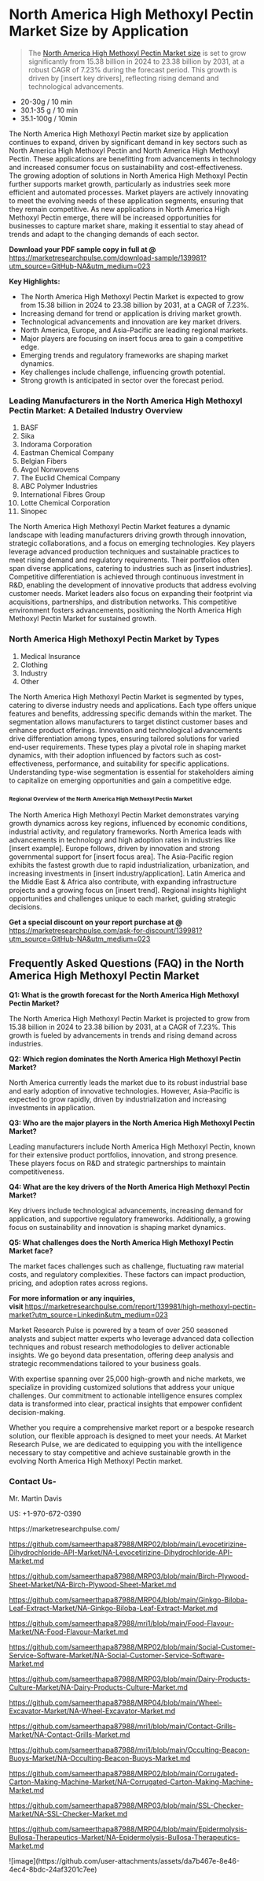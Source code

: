 <h1>North America High Methoxyl Pectin Market&nbsp;Size by Application</h1><blockquote><p>The <a href="https://marketresearchpulse.com/download-sample/139981?utm_source=GitHub-NA&amp;utm_medium=023">North America High Methoxyl Pectin Market size</a> is set to grow significantly from 15.38 billion in 2024 to 23.38 billion by 2031, at a robust CAGR of 7.23% during the forecast period. This growth is driven by [insert key drivers], reflecting rising demand and technological advancements.</p></blockquote><ul><li>20-30g / 10 min<li> 30.1-35 g / 10 min<li> 35.1-100g / 10min</li></ul><p>The North America High Methoxyl Pectin market size by application continues to expand, driven by significant demand in key sectors such as North America High Methoxyl Pectin and North America High Methoxyl Pectin. These applications are benefitting from advancements in technology and increased consumer focus on sustainability and cost-effectiveness. The growing adoption of solutions in North America High Methoxyl Pectin further supports market growth, particularly as industries seek more efficient and automated processes. Market players are actively innovating to meet the evolving needs of these application segments, ensuring that they remain competitive. As new applications in North America High Methoxyl Pectin emerge, there will be increased opportunities for businesses to capture market share, making it essential to stay ahead of trends and adapt to the changing demands of each sector.</p><p><strong>Download your PDF sample copy in full at @ </strong><a href="https://marketresearchpulse.com/download-sample/139981?utm_source=GitHub-NA&amp;utm_medium=023">https://marketresearchpulse.com/download-sample/139981?utm_source=GitHub-NA&amp;utm_medium=023</a></p><p><strong>Key Highlights: </strong></p><ul><li>The North America High Methoxyl Pectin Market is expected to grow from 15.38 billion in 2024 to 23.38 billion by 2031, at a CAGR of 7.23%.</li><li>Increasing demand for trend or application is driving market growth.</li><li>Technological advancements and innovation are key market drivers.</li><li>North America, Europe, and Asia-Pacific are leading regional markets.</li><li>Major players are focusing on insert focus area to gain a competitive edge.</li><li>Emerging trends and regulatory frameworks are shaping market dynamics.</li><li>Key challenges include challenge, influencing growth potential.</li><li>Strong growth is anticipated in sector over the forecast period.</li></ul><h3>Leading Manufacturers in the North America High Methoxyl Pectin Market: A Detailed Industry Overview</h3><ol><li>BASF</li><li>Sika</li><li>Indorama Corporation</li><li>Eastman Chemical Company</li><li>Belgian Fibers</li><li>Avgol Nonwovens</li><li>The Euclid Chemical Company</li><li>ABC Polymer Industries</li><li>International Fibres Group</li><li>Lotte Chemical Corporation</li><li>Sinopec</li></ol><div class="flex max-w-full flex-col flex-grow"><div class="min-h-8 text-message flex w-full flex-col items-end gap-2 whitespace-normal break-words [.text-message+&amp;]:mt-5" dir="auto" data-message-author-role="assistant" data-message-id="fd8432e4-4910-450d-b182-61b7bfb0a01f" data-message-model-slug="gpt-4o"><div class="flex w-full flex-col gap-1 empty:hidden first:pt-[3px]"><div class="markdown prose w-full break-words dark:prose-invert light"><p>The North America High Methoxyl Pectin Market features a dynamic landscape with leading manufacturers driving growth through innovation, strategic collaborations, and a focus on emerging technologies. Key players leverage advanced production techniques and sustainable practices to meet rising demand and regulatory requirements. Their portfolios often span diverse applications, catering to industries such as [insert industries]. Competitive differentiation is achieved through continuous investment in R&amp;D, enabling the development of innovative products that address evolving customer needs. Market leaders also focus on expanding their footprint via acquisitions, partnerships, and distribution networks. This competitive environment fosters advancements, positioning the North America High Methoxyl Pectin Market for sustained growth.</p></div></div></div></div><h3>North America High Methoxyl Pectin Market by Types</h3><ol><li>Medical Insurance<li> Clothing<li> Industry<li> Other</li></ol><div class="flex max-w-full flex-col flex-grow"><div class="min-h-8 text-message flex w-full flex-col items-end gap-2 whitespace-normal break-words [.text-message+&amp;]:mt-5" dir="auto" data-message-author-role="assistant" data-message-id="084470be-0bb7-4664-bddf-5156b4f41249" data-message-model-slug="gpt-4o-mini"><div class="flex w-full flex-col gap-1 empty:hidden first:pt-[3px]"><div class="markdown prose w-full break-words dark:prose-invert light"><p>The North America High Methoxyl Pectin Market is segmented by types, catering to diverse industry needs and applications. Each type offers unique features and benefits, addressing specific demands within the market. The segmentation allows manufacturers to target distinct customer bases and enhance product offerings. Innovation and technological advancements drive differentiation among types, ensuring tailored solutions for varied end-user requirements. These types play a pivotal role in shaping market dynamics, with their adoption influenced by factors such as cost-effectiveness, performance, and suitability for specific applications. Understanding type-wise segmentation is essential for stakeholders aiming to capitalize on emerging opportunities and gain a competitive edge.</p></div></div></div></div><h3><span style="font-size: 11px;">Regional Overview of the North America High Methoxyl Pectin Market</span></h3><div class="flex max-w-full flex-col flex-grow"><div class="min-h-8 text-message flex w-full flex-col items-end gap-2 whitespace-normal break-words [.text-message+&amp;]:mt-5" dir="auto" data-message-author-role="assistant" data-message-id="e9038762-ce64-4e30-91c9-9bd413514231" data-message-model-slug="gpt-4o-mini"><div class="flex w-full flex-col gap-1 empty:hidden first:pt-[3px]"><div class="markdown prose w-full break-words dark:prose-invert light"><p>The North America High Methoxyl Pectin Market demonstrates varying growth dynamics across key regions, influenced by economic conditions, industrial activity, and regulatory frameworks. North America leads with advancements in technology and high adoption rates in industries like [insert example]. Europe follows, driven by innovation and strong governmental support for [insert focus area]. The Asia-Pacific region exhibits the fastest growth due to rapid industrialization, urbanization, and increasing investments in [insert industry/application]. Latin America and the Middle East &amp; Africa also contribute, with expanding infrastructure projects and a growing focus on [insert trend]. Regional insights highlight opportunities and challenges unique to each market, guiding strategic decisions.</p></div></div></div></div><p><strong>Get a special discount on your report purchase at @ </strong><a href="https://marketresearchpulse.com/ask-for-discount/139981?utm_source=GitHub-NA&amp;utm_medium=023">https://marketresearchpulse.com/ask-for-discount/139981?utm_source=GitHub-NA&amp;utm_medium=023</a></p><h2>Frequently Asked Questions (FAQ) in the North America High Methoxyl Pectin Market</h2><p><strong>Q1: What is the growth forecast for the North America High Methoxyl Pectin Market?</strong></p><p>The North America High Methoxyl Pectin Market is projected to grow from 15.38 billion in 2024 to 23.38 billion by 2031, at a CAGR of 7.23%. This growth is fueled by advancements in trends and rising demand across industries.</p><p><strong>Q2: Which region dominates the North America High Methoxyl Pectin Market?</strong></p><p>North America currently leads the market due to its robust industrial base and early adoption of innovative technologies. However, Asia-Pacific is expected to grow rapidly, driven by industrialization and increasing investments in application.</p><p><strong>Q3: Who are the major players in the North America High Methoxyl Pectin Market?</strong></p><p>Leading manufacturers include North America High Methoxyl Pectin, known for their extensive product portfolios, innovation, and strong presence. These players focus on R&amp;D and strategic partnerships to maintain competitiveness.</p><p><strong>Q4: What are the key drivers of the North America High Methoxyl Pectin Market?</strong></p><p>Key drivers include technological advancements, increasing demand for application, and supportive regulatory frameworks. Additionally, a growing focus on sustainability and innovation is shaping market dynamics.</p><p><strong>Q5: What challenges does the North America High Methoxyl Pectin Market face?</strong></p><p>The market faces challenges such as challenge, fluctuating raw material costs, and regulatory complexities. These factors can impact production, pricing, and adoption rates across regions.</p><p><strong>For more information or any inquiries, visit&nbsp;</strong><a href="https://marketresearchpulse.com/report/139981/high-methoxyl-pectin-market?utm_source=Linkedin&utm_medium=023">https://marketresearchpulse.com/report/139981/high-methoxyl-pectin-market?utm_source=Linkedin&utm_medium=023</a></p><p>Market Research Pulse is powered by a team of over 250 seasoned analysts and subject matter experts who leverage advanced data collection techniques and robust research methodologies to deliver actionable insights. We go beyond data presentation, offering deep analysis and strategic recommendations tailored to your business goals.</p><p>With expertise spanning over 25,000 high-growth and niche markets, we specialize in providing customized solutions that address your unique challenges. Our commitment to actionable intelligence ensures complex data is transformed into clear, practical insights that empower confident decision-making.</p><p>Whether you require a comprehensive market report or a bespoke research solution, our flexible approach is designed to meet your needs. At Market Research Pulse, we are dedicated to equipping you with the intelligence necessary to stay competitive and achieve sustainable growth in the evolving North America High Methoxyl Pectin market.</p><h3><strong>Contact Us-</strong></h3><p>Mr. Martin Davis</p><p>US: +1-970-672-0390</p><p>https://marketresearchpulse.com/</p><p><a href="https://github.com/sameerthapa87988/MRP02/blob/main/Levocetirizine-Dihydrochloride-API-Market/NA-Levocetirizine-Dihydrochloride-API-Market.md">https://github.com/sameerthapa87988/MRP02/blob/main/Levocetirizine-Dihydrochloride-API-Market/NA-Levocetirizine-Dihydrochloride-API-Market.md</a></p><p><a href="https://github.com/sameerthapa87988/MRP03/blob/main/Birch-Plywood-Sheet-Market/NA-Birch-Plywood-Sheet-Market.md">https://github.com/sameerthapa87988/MRP03/blob/main/Birch-Plywood-Sheet-Market/NA-Birch-Plywood-Sheet-Market.md</a></p><p><a href="https://github.com/sameerthapa87988/MRP04/blob/main/Ginkgo-Biloba-Leaf-Extract-Market/NA-Ginkgo-Biloba-Leaf-Extract-Market.md">https://github.com/sameerthapa87988/MRP04/blob/main/Ginkgo-Biloba-Leaf-Extract-Market/NA-Ginkgo-Biloba-Leaf-Extract-Market.md</a></p><p><a href="https://github.com/sameerthapa87988/mri1/blob/main/Food-Flavour-Market/NA-Food-Flavour-Market.md">https://github.com/sameerthapa87988/mri1/blob/main/Food-Flavour-Market/NA-Food-Flavour-Market.md</a></p><p><a href="https://github.com/sameerthapa87988/MRP02/blob/main/Social-Customer-Service-Software-Market/NA-Social-Customer-Service-Software-Market.md">https://github.com/sameerthapa87988/MRP02/blob/main/Social-Customer-Service-Software-Market/NA-Social-Customer-Service-Software-Market.md</a></p><p><a href="https://github.com/sameerthapa87988/MRP03/blob/main/Dairy-Products-Culture-Market/NA-Dairy-Products-Culture-Market.md">https://github.com/sameerthapa87988/MRP03/blob/main/Dairy-Products-Culture-Market/NA-Dairy-Products-Culture-Market.md</a></p><p><a href="https://github.com/sameerthapa87988/MRP04/blob/main/Wheel-Excavator-Market/NA-Wheel-Excavator-Market.md">https://github.com/sameerthapa87988/MRP04/blob/main/Wheel-Excavator-Market/NA-Wheel-Excavator-Market.md</a></p><p><a href="https://github.com/sameerthapa87988/mri1/blob/main/Contact-Grills-Market/NA-Contact-Grills-Market.md">https://github.com/sameerthapa87988/mri1/blob/main/Contact-Grills-Market/NA-Contact-Grills-Market.md</a></p><p><a href="https://github.com/sameerthapa87988/mri1/blob/main/Occulting-Beacon-Buoys-Market/NA-Occulting-Beacon-Buoys-Market.md">https://github.com/sameerthapa87988/mri1/blob/main/Occulting-Beacon-Buoys-Market/NA-Occulting-Beacon-Buoys-Market.md</a></p><p><a href="https://github.com/sameerthapa87988/MRP02/blob/main/Corrugated-Carton-Making-Machine-Market/NA-Corrugated-Carton-Making-Machine-Market.md">https://github.com/sameerthapa87988/MRP02/blob/main/Corrugated-Carton-Making-Machine-Market/NA-Corrugated-Carton-Making-Machine-Market.md</a></p><p><a href="https://github.com/sameerthapa87988/MRP03/blob/main/SSL-Checker-Market/NA-SSL-Checker-Market.md">https://github.com/sameerthapa87988/MRP03/blob/main/SSL-Checker-Market/NA-SSL-Checker-Market.md</a></p><p><a href="https://github.com/sameerthapa87988/MRP04/blob/main/Epidermolysis-Bullosa-Therapeutics-Market/NA-Epidermolysis-Bullosa-Therapeutics-Market.md">https://github.com/sameerthapa87988/MRP04/blob/main/Epidermolysis-Bullosa-Therapeutics-Market/NA-Epidermolysis-Bullosa-Therapeutics-Market.md</a></p>
![image](https://github.com/user-attachments/assets/da7b467e-8e46-4ec4-8bdc-24af3201c7ee)
